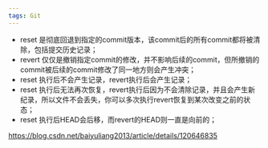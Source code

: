 ```yaml
---
tags: Git
---
```


- reset 是彻底回退到指定的commit版本，该commit后的所有commit都将被清除，包括提交历史记录；
- revert 仅仅是撤销指定commit的修改，并不影响后续的commit，但所撤销的commit被后续的commit修改了同一地方则会产生冲突；
- reset 执行后不会产生记录，revert执行后会产生记录；
- reset 执行后无法再次恢复，revert执行后因为不会清除记录，并且会产生新纪录，所以文件不会丢失，你可以多次执行revert恢复到某次改变之前的状态；
- reset 执行后HEAD会后移，而revert的HEAD则一直是向前的；

https://blog.csdn.net/baiyuliang2013/article/details/120646835